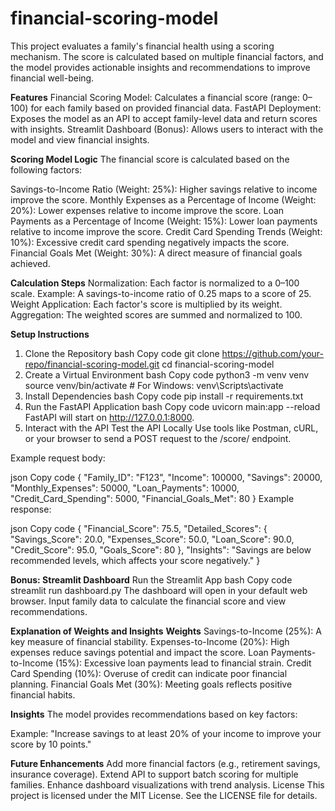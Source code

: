 # financial-scoring-model
This project evaluates a family's financial health using a scoring mechanism. The score is calculated based on multiple financial factors, and the model provides actionable insights and recommendations to improve financial well-being.

**Features**
Financial Scoring Model:
Calculates a financial score (range: 0–100) for each family based on provided financial data.
FastAPI Deployment:
Exposes the model as an API to accept family-level data and return scores with insights.
Streamlit Dashboard (Bonus):
Allows users to interact with the model and view financial insights.

**Scoring Model Logic**
The financial score is calculated based on the following factors:

Savings-to-Income Ratio (Weight: 25%):
Higher savings relative to income improve the score.
Monthly Expenses as a Percentage of Income (Weight: 20%):
Lower expenses relative to income improve the score.
Loan Payments as a Percentage of Income (Weight: 15%):
Lower loan payments relative to income improve the score.
Credit Card Spending Trends (Weight: 10%):
Excessive credit card spending negatively impacts the score.
Financial Goals Met (Weight: 30%):
A direct measure of financial goals achieved.

**Calculation Steps**
Normalization: Each factor is normalized to a 0–100 scale.
Example: A savings-to-income ratio of 0.25 maps to a score of 25.
Weight Application: Each factor's score is multiplied by its weight.
Aggregation: The weighted scores are summed and normalized to 100.

**Setup Instructions**
1. Clone the Repository
bash
Copy code
git clone https://github.com/your-repo/financial-scoring-model.git
cd financial-scoring-model
2. Create a Virtual Environment
bash
Copy code
python3 -m venv venv
source venv/bin/activate  # For Windows: venv\Scripts\activate
3. Install Dependencies
bash
Copy code
pip install -r requirements.txt
4. Run the FastAPI Application
bash
Copy code
uvicorn main:app --reload
FastAPI will start on http://127.0.0.1:8000.
5. Interact with the API
Test the API Locally
Use tools like Postman, cURL, or your browser to send a POST request to the /score/ endpoint.

Example request body:

json
Copy code
{
    "Family_ID": "F123",
    "Income": 100000,
    "Savings": 20000,
    "Monthly_Expenses": 50000,
    "Loan_Payments": 10000,
    "Credit_Card_Spending": 5000,
    "Financial_Goals_Met": 80
}
Example response:

json
Copy code
{
    "Financial_Score": 75.5,
    "Detailed_Scores": {
        "Savings_Score": 20.0,
        "Expenses_Score": 50.0,
        "Loan_Score": 90.0,
        "Credit_Score": 95.0,
        "Goals_Score": 80
    },
    "Insights": "Savings are below recommended levels, which affects your score negatively."
}

**Bonus: Streamlit Dashboard**
Run the Streamlit App
bash
Copy code
streamlit run dashboard.py
The dashboard will open in your default web browser.
Input family data to calculate the financial score and view recommendations.

**Explanation of Weights and Insights**
**Weights**
Savings-to-Income (25%): A key measure of financial stability.
Expenses-to-Income (20%): High expenses reduce savings potential and impact the score.
Loan Payments-to-Income (15%): Excessive loan payments lead to financial strain.
Credit Card Spending (10%): Overuse of credit can indicate poor financial planning.
Financial Goals Met (30%): Meeting goals reflects positive financial habits.

**Insights**
The model provides recommendations based on key factors:

Example: "Increase savings to at least 20% of your income to improve your score by 10 points."

**Future Enhancements**
Add more financial factors (e.g., retirement savings, insurance coverage).
Extend API to support batch scoring for multiple families.
Enhance dashboard visualizations with trend analysis.
License
This project is licensed under the MIT License. See the LICENSE file for details.
